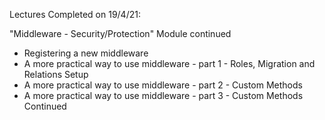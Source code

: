Lectures Completed on 19/4/21:

"Middleware - Security/Protection" Module continued
* Registering a new middleware
* A more practical way to use middleware - part 1 - Roles, Migration and Relations Setup
* A more practical way to use middleware - part 2 - Custom Methods
* A more practical way to use middleware - part 3 - Custom Methods Continued